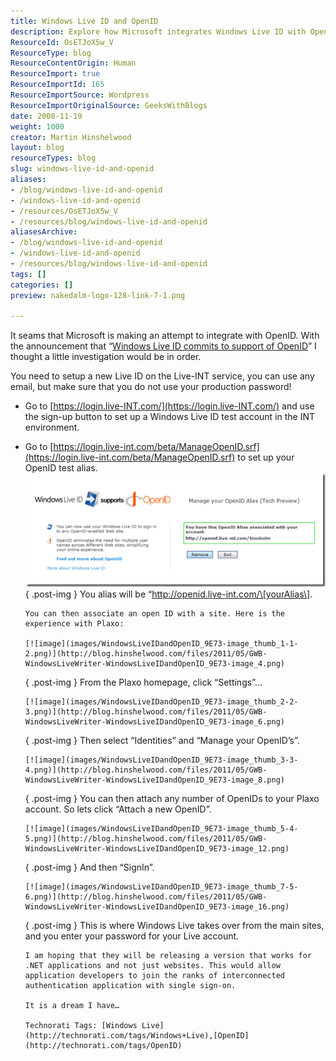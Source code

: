 ```yaml
---
title: Windows Live ID and OpenID
description: Explore how Microsoft integrates Windows Live ID with OpenID, enabling seamless authentication and single sign-on for developers and users alike.
ResourceId: OsETJoX5w_V
ResourceType: blog
ResourceContentOrigin: Human
ResourceImport: true
ResourceImportId: 165
ResourceImportSource: Wordpress
ResourceImportOriginalSource: GeeksWithBlogs
date: 2008-11-19
weight: 1000
creator: Martin Hinshelwood
layout: blog
resourceTypes: blog
slug: windows-live-id-and-openid
aliases:
- /blog/windows-live-id-and-openid
- /windows-live-id-and-openid
- /resources/OsETJoX5w_V
- /resources/blog/windows-live-id-and-openid
aliasesArchive:
- /blog/windows-live-id-and-openid
- /windows-live-id-and-openid
- /resources/blog/windows-live-id-and-openid
tags: []
categories: []
preview: nakedalm-logo-128-link-7-1.png

---
```

It seams that Microsoft is making an attempt to integrate with OpenID. With the announcement that “[Windows Live ID commits to support of OpenID](http://winliveid.spaces.live.com/Blog/cns!AEE1BB0D86E23AAC!1745.entry)” I thought a little investigation would be in order.

You need to setup a new Live ID on the Live-INT service, you can use any email, but make sure that you do not use your production password!

- Go to [https://login.live-INT.com/](https://login.live-INT.com/) and use the sign-up button to set up a Windows Live ID test account in the INT environment.
- Go to [https://login.live-int.com/beta/ManageOpenID.srf](https://login.live-int.com/beta/ManageOpenID.srf) to set up your OpenID test alias.
  [![image](images/WindowsLiveIDandOpenID_9E73-image_thumb-6-7.png)](http://blog.hinshelwood.com/files/2011/05/GWB-WindowsLiveWriter-WindowsLiveIDandOpenID_9E73-image_2.png)
  { .post-img }
  You alias will be “http://openid.live-int.com/\[yourAlias\].

      You can then associate an open ID with a site. Here is the experience with Plaxo:

      [![image](images/WindowsLiveIDandOpenID_9E73-image_thumb_1-1-2.png)](http://blog.hinshelwood.com/files/2011/05/GWB-WindowsLiveWriter-WindowsLiveIDandOpenID_9E73-image_4.png)

  { .post-img }
  From the Plaxo homepage, click “Settings”…

      [![image](images/WindowsLiveIDandOpenID_9E73-image_thumb_2-2-3.png)](http://blog.hinshelwood.com/files/2011/05/GWB-WindowsLiveWriter-WindowsLiveIDandOpenID_9E73-image_6.png)

  { .post-img }
  Then select “Identities” and “Manage your OpenID’s”.

      [![image](images/WindowsLiveIDandOpenID_9E73-image_thumb_3-3-4.png)](http://blog.hinshelwood.com/files/2011/05/GWB-WindowsLiveWriter-WindowsLiveIDandOpenID_9E73-image_8.png)

  { .post-img }
  You can then attach any number of OpenIDs to your Plaxo account. So lets click “Attach a new OpenID”.

      [![image](images/WindowsLiveIDandOpenID_9E73-image_thumb_5-4-5.png)](http://blog.hinshelwood.com/files/2011/05/GWB-WindowsLiveWriter-WindowsLiveIDandOpenID_9E73-image_12.png)

  { .post-img }
  And then “SignIn”.

      [![image](images/WindowsLiveIDandOpenID_9E73-image_thumb_7-5-6.png)](http://blog.hinshelwood.com/files/2011/05/GWB-WindowsLiveWriter-WindowsLiveIDandOpenID_9E73-image_16.png)

  { .post-img }
  This is where Windows Live takes over from the main sites, and you enter your password for your Live account.

      I am hoping that they will be releasing a version that works for .NET applications and not just websites. This would allow application developers to join the ranks of interconnected authentication application with single sign-on.

      It is a dream I have…

      Technorati Tags: [Windows Live](http://technorati.com/tags/Windows+Live),[OpenID](http://technorati.com/tags/OpenID)
